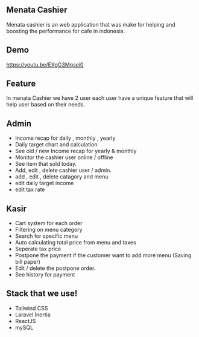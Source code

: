 ## Menata Cashier
Menata cashier is an web application that was make for helping and boosting the performance for cafe in indonesia.

## Demo
https://youtu.be/EXgG3Mqsei0

## Feature
In menata Cashier we have 2 user each user have a unique feature that will help user based on their needs.

## Admin
- Income recap for daily , monthly , yearly
- Daily target chart and calculation
- See old / new Income recap for yearly & monthly
- Monitor the cashier user online / offline
- See item that sold today.
- Add, edit , delete cashier user / admin.
- add , edit , delete catagory and menu 
- edit daily target income
- edit tax rate

## Kasir 
- Cart system for each order
- Filtering on menu category 
- Search for specific menu 
- Auto calculating total price from menu and taxes
- Seperate tax price
- Postpone the payment if the customer want to add more menu (Saving bill paper)
- Edit / delete the postpone order.
- See history for payment

## Stack that we use!

- Tailwind CSS
- Laravel Inertia
- ReactJS
- mySQL



